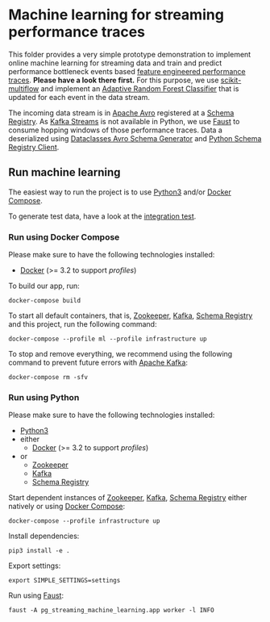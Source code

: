 # Machine learning for streaming performance traces

This folder provides a very simple prototype demonstration to implement online machine learning for streaming data and
train and predict performance bottleneck events based
[feature engineered performance traces](../pg-streaming-feature-engineering). **Please have a look there first.**
For this purpose, we use [scikit-multiflow](https://scikit-multiflow.readthedocs.io/) and implement an
[Adaptive Random Forest Classifier](./pg_streaming_machine_learning/skmultiflow/adaptive_random_forest_classifier.py)
that is updated for each event in the data stream.

The incoming data stream is in [Apache Avro](https://avro.apache.org/) registered at a
[Schema Registry](https://docs.confluent.io/platform/current/schema-registry/installation/index.html). As
[Kafka Streams](https://kafka.apache.org/documentation/streams/) is not available in Python, we use
[Faust](https://faust.readthedocs.io/) to consume hopping windows of those performance traces. Data a deserialized using
[Dataclasses Avro Schema Generator](https://marcosschroh.github.io/dataclasses-avroschema/) and
[Python Schema Registry Client](https://marcosschroh.github.io/python-schema-registry-client/).

## Run machine learning

The easiest way to run the project is to use [Python3](https://www.python.org/) and/or
[Docker Compose](https://docs.docker.com/compose/).

To generate test data, have a look at the [integration test](../pg-streaming-feature-engineering/integration-test).

### Run using Docker Compose

Please make sure to have the following technologies installed:

* [Docker](https://www.docker.com/) (>= 3.2 to support *profiles*)

To build our app, run:

```
docker-compose build
```

To start all default containers, that is, [Zookeeper](https://zookeeper.apache.org/),
[Kafka](https://kafka.apache.org/),
[Schema Registry](https://docs.confluent.io/platform/current/schema-registry/installation/index.html)
and this project, run the following command:

```
docker-compose --profile ml --profile infrastructure up
```

To stop and remove everything, we recommend using the following command to prevent future errors
with [Apache Kafka](https://kafka.apache.org/):

```
docker-compose rm -sfv
```

### Run using Python

Please make sure to have the following technologies installed:

* [Python3](https://www.python.org/)
* either
    * [Docker](https://www.docker.com/) (>= 3.2 to support *profiles*)
* or
    * [Zookeeper](https://zookeeper.apache.org/)
    * [Kafka](https://kafka.apache.org/)
    * [Schema Registry](https://docs.confluent.io/platform/current/schema-registry/installation/index.html)

Start dependent instances of [Zookeeper](https://zookeeper.apache.org/), [Kafka](https://kafka.apache.org/),
[Schema Registry](https://docs.confluent.io/platform/current/schema-registry/installation/index.html) either natively or
using [Docker Compose](https://docs.docker.com/compose/):

```
docker-compose --profile infrastructure up
```

Install dependencies:

```
pip3 install -e .
```

Export settings:

```
export SIMPLE_SETTINGS=settings
```

Run using [Faust](https://faust.readthedocs.io/):

```
faust -A pg_streaming_machine_learning.app worker -l INFO
```

